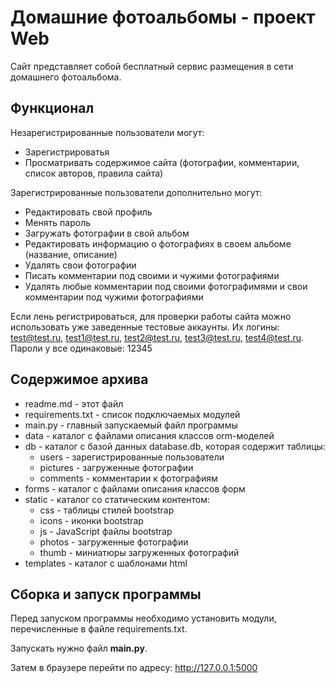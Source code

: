 # Домашние фотоальбомы - проект Web

Сайт представляет собой бесплатный сервис размещения в сети домашнего фотоальбома.

## Функционал

Незарегистрированные пользователи могут:

- Зарегистрироватья
- Просматривать содержимое сайта (фотографии, комментарии, список авторов, правила сайта)

Зарегистрированные пользователи дополнительно могут:

- Редактировать свой профиль
- Менять пароль
- Загружать фотографии в свой альбом
- Редактировать информацию о фотографиях в своем альбоме (название, описание)
- Удалять свои фотографии
- Писать комментарии под своими и чужими фотографиями
- Удалять любые комментарии под своими фотографимями и свои комментарии под чужими фотографиями

Если лень регистрироваться, для проверки работы сайта можно использовать уже заведенные тестовые аккаунты.
Их логины: test@test.ru, test1@test.ru, test2@test.ru, test3@test.ru, test4@test.ru.
Пароли у все одинаковые: 12345

## Содержимое архива

- readme.md - этот файл
- requirements.txt - список подключаемых модулей
- main.py - главный запускаемый файл программы
- data - каталог с файлами описания классов orm-моделей
- db - каталог с базой данных database.db, которая содержит таблицы:
  - users - зарегистрированные пользователи
  - pictures - загруженные фотографии
  - comments - комментарии к фотографиям
- forms - каталог с файлами описания классов форм
- static - каталог со статическим контентом:
  - css - таблицы стилей bootstrap
  - icons - иконки bootstrap
  - js - JavaScript файлы bootstrap
  - photos - загруженные фотографии
  - thumb - миниатюры загруженных фотографий
- templates - каталог с шаблонами html

## Сборка и запуск программы

Перед запуском программы необходимо установить модули, перечисленные в файле requirements.txt.

Запускать нужно файл **main.py**. 

Затем в браузере перейти по адресу: http://127.0.0.1:5000


